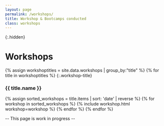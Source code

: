 ```yaml
---
layout: page
permalink: /workshops/
title: Workshop & Bootcamps conducted
class: workshops
---
```



{:.hidden}
# Workshops

{% assign workshoptitles = site.data.workshops | group_by:"title" %}
{% for title in workshoptitles %}
{:.workshop-title}
### {{ title.name }}
{% assign sorted_workshops = title.items | sort: 'date' | reverse %}
{% for workshop in sorted_workshops  %}
  {% include workshop.html workshop=workshop %}
{% endfor %}
{% endfor %}



-- This page is work in progress --
